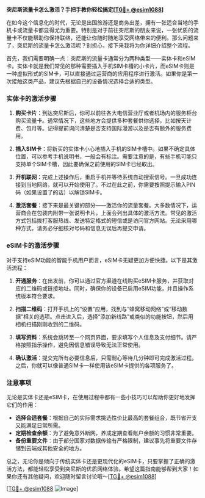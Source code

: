**突尼斯流量卡怎么激活？手把手教你轻松搞定[[TG💪+ @esim1088](https://t.me/s/esim1088)]**

在如今这个信息化的时代，无论是出国旅游还是商务出差，拥有一张适合当地的手机卡或流量卡都显得尤为重要。特别是对于前往突尼斯的朋友来说，一张优质的流量卡不仅能帮助你保持联络，还能让你随时随地享受网络带来的便利。那么问题来了，突尼斯的流量卡怎么激活呢？别担心，接下来我将为你详细介绍整个流程。

首先，我们需要明确一点：突尼斯的流量卡通常分为两种类型——实体卡和eSIM卡。实体卡就是我们常见的那种需要插入手机SIM卡槽的小卡片，而eSIM卡则是一种虚拟形式的SIM卡，可以直接通过运营商的应用程序进行激活。如果你是第一次接触这类产品，建议先根据自己的设备情况选择合适的类型。

### 实体卡的激活步骤

1. **购买卡片**：到达突尼斯后，你可以前往各大电信营业厅或者机场内的服务柜台购买流量卡。通常情况下，这些地方会提供多种套餐供你选择，比如按天计费、包月等。记得提前询问清楚是否支持国际漫游以及是否有额外的服务费用。

2. **插入SIM卡**：将新买的实体卡小心地插入手机的SIM卡槽中。如果不确定具体位置，可以参考手机说明书，一般会有标注。需要注意的是，有些手机可能只支持单个SIM卡槽，因此要确保之前使用的SIM卡已经取出。

3. **开机联网**：完成上述操作后，重启手机并等待系统自动搜索信号。一旦成功连接到当地网络，就可以开始使用了。不过在此之前，你需要按照提示输入PIN码（如果设置了的话）以解锁SIM卡。

4. **激活套餐**：接下来是最关键的部分——激活你的流量套餐。大多数情况下，运营商会在包装内附带一张说明卡片，上面会列出具体的激活方法。常见的激活方式包括拨打客服热线、发送特定格式的短信或是访问官方网站。无论采用哪种方式，请务必仔细核对号码和信息无误后再提交申请。

### eSIM卡的激活步骤

对于支持eSIM功能的智能手机用户而言，eSIM卡无疑更加方便快捷。以下是其激活流程：

1. **开通服务**：在出发前，你可以通过官方渠道在线购买eSIM卡服务，并获取对应的二维码或链接地址。同时，确保你的设备已启用eSIM功能，并且操作系统版本符合要求。

2. **扫描二维码**：打开手机上的“设置”应用，找到与“蜂窝移动网络”或“移动数据”相关的选项。点击进入后，选择“添加新线路”或类似的功能按钮，然后用相机扫描刚刚收到的二维码。

3. **填写资料**：系统会跳转至一个网页界面，要求填写个人信息及支付细节。请严格按照指示操作，避免因信息错误导致无法正常使用。

4. **确认激活**：提交完所有必要信息后，只需耐心等待几分钟即可完成激活过程。之后，你就可以像普通SIM卡一样使用该eSIM卡提供的各项服务了。

### 注意事项

无论是实体卡还是eSIM卡，在使用过程中都有一些小技巧可以帮助你更好地发挥它们的作用：

- **选择合适套餐**：根据自己的实际需求挑选性价比最高的套餐组合，既节省开支又能满足日常所需。
- **定期检查余额**：为了避免意外断网，养成定期查看账户余额的习惯非常重要。
- **备份重要文件**：由于部分国家对数据传输有严格限制，建议事先将重要文件存储到云端或其他安全的地方。

总之，无论你是倾向于传统实体卡还是更现代化的eSIM卡，只要掌握了正确的激活方法，都能轻松享受到突尼斯的优质网络体验。希望这篇指南能够帮到大家！如果你还有其他疑问，欢迎随时留言讨论哦～[[TG💪+ @esim1088](https://t.me/s/esim1088)]

[[TG💪+ @esim1088](https://t.me/s/esim1088) ![Image](https://i.postimg.cc/4NQfJmqS/Snipaste-2025-05-13-00-14-12.png)]